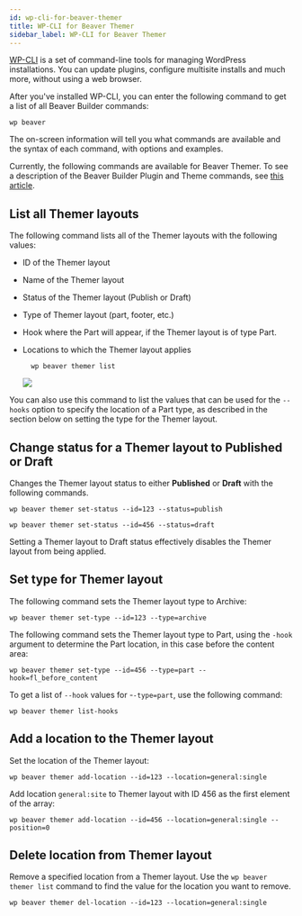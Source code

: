 ```yaml
---
id: wp-cli-for-beaver-themer
title: WP-CLI for Beaver Themer
sidebar_label: WP-CLI for Beaver Themer
---
```


[WP-CLI](https://wp-cli.org/) is a set of command-line tools for managing WordPress installations. You can update plugins, configure multisite installs and much more, without using a web browser.

After you've installed WP-CLI, you can enter the following command to get a list of all Beaver Builder commands:

`wp beaver`

The on-screen information will tell you what commands are available and the syntax of each command, with options and examples.

Currently, the following commands are available for Beaver Themer. To see a description of the Beaver Builder Plugin and Theme commands, see [this article](/beaver-builder/developer/tutorials-guides/wp-cli-plugin-theme).

## List all Themer layouts

The following command lists all of the Themer layouts with the following values:

* ID of the Themer layout
* Name of the Themer layout
* Status of the Themer layout (Publish or Draft)
* Type of Themer layout (part, footer, etc.)
* Hook where the Part will appear, if the Themer layout is of type Part.
* Locations to which the Themer layout applies  
  
  ```
    wp beaver themer list
  ```  
  ![](/img/wp-cli-for-beaver-themer-178c944c.png)

You can also use this command to list the values that can be used for the `--hooks` option to specify the location of a Part type, as described in the section below on setting the type for the Themer layout.

## Change status for a Themer layout to Published or Draft

Changes the Themer layout status to either **Published** or **Draft** with the following commands.

```
wp beaver themer set-status --id=123 --status=publish
```
```
wp beaver themer set-status --id=456 --status=draft
```

Setting a Themer layout to Draft status effectively disables the Themer layout from being applied.

## Set type for Themer layout

The following command sets the Themer layout type to Archive:

```
wp beaver themer set-type --id=123 --type=archive
```

The following command sets the Themer layout type to Part, using the `-hook` argument to determine the Part location, in this case before the content area:

```
wp beaver themer set-type --id=456 --type=part --hook=fl_before_content
```

To get a list of `--hook` values for -`-type=part`, use the following command:

```
wp beaver themer list-hooks
```

## Add a location to the Themer layout

Set the location of the Themer layout:

```
wp beaver themer add-location --id=123 --location=general:single
```

Add location `general:site` to Themer layout with ID 456 as the first element of the array:

```
wp beaver themer add-location --id=456 --location=general:single --position=0
```

## Delete location from Themer layout

Remove a specified location from a Themer layout. Use the `wp beaver themer list` command to find the value for the location you want to remove.

```
wp beaver themer del-location --id=123 --location=general:single
```
